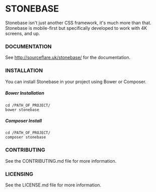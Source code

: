 # STONEBASE
Stonebase isn't just another CSS framework, it's much more than that.  Stonebase is mobile-first but specifically developed to work with 4K screens, and up.

### DOCUMENTATION
See http://sourceflare.uk/stonebase/ for the documentation.

### INSTALLATION
You can install Stonebase in your project using Bower or Composer.

##### Bower Installation

    cd /PATH_OF_PROJECT/
    bower stonebase

##### Composer Install

    cd /PATH_OF_PROJECT/
    composer stonebase

### CONTRIBUTING
See the CONTRIBUTING.md file for more information.

### LICENSING
See the LICENSE.md file for more information.
